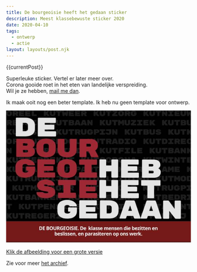 ```yaml
---
title: De bourgeoisie heeft het gedaan sticker
description: Meest klassebewuste sticker 2020
date: 2020-04-10
tags:
  - ontwerp
  - actie
layout: layouts/post.njk
---
```


{{currentPost}}

<p>Superleuke sticker. Vertel er later meer over. <br>Corona gooide roet in het eten van landelijke verspreiding.<br> Wil je ze hebben, <a href='mailto:info@sjerpbouwtsites.nl'>mail me dan</a>.</p>

<p>Ik maak ooit nog een beter template. Ik heb nu geen template voor ontwerp.</p>

<a target='_blank' href='/img/ontwerp/2020/de-bourgeoisie-heb-het-gedaan-2020-goed-groot.jpg'>
<img src='/img/ontwerp/2020/de-bourgeoisie-heb-het-gedaan-2020-goed.jpg'>
<p> Klik de afbeelding voor een grote versie</p>
</a>

<p>Zie voor meer <a href="{{ '/posts/' | url }}">het archief</a>.</p>
